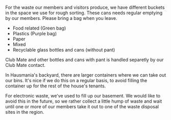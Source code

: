 For the waste our members and visitors produce, we have different buckets in the space we use for rough sorting. 
These cans needs regular emptying by our members. Please bring a bag when you leave.

- Food related (Green bag)
- Plastics (Purple bag)
- Paper
- Mixed
- Recyclable glass bottles and cans (without pant)

Club Mate and other bottles and cans with pant is handled separetly by our Club Mate contact.

In Hausmania's backyard, there are larger containers where we can take out our bins. 
It's nice if we do this on a regular basis, to avoid filling the container up for the rest of the house's tenants.


For electronic waste, we've used to fill up our basement. We would like to avoid this in the future, so we rather collect a little hump of waste and wait until one or more of our members take it out to one of the waste disposal sites in the region.